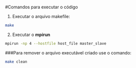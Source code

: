 #Comandos para executar o código

1. Executar o arquivo makefile:
```bash
make
```
2. Executar o **mpirun**
```bash
mpirun -np 4 --hostfile host_file master_slave
```

###Para remover o arquivo executável criado use o comando:
```bash
make clean
```